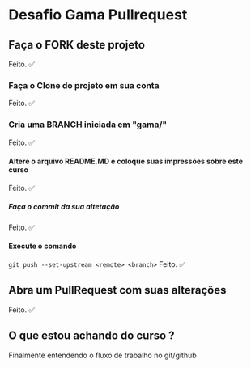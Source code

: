 # Desafio Gama Pullrequest

## Faça o FORK deste projeto
Feito. :white_check_mark:

### Faça o Clone do projeto em sua conta
Feito. :white_check_mark:

### Cria uma BRANCH iniciada em "gama/"
Feito. :white_check_mark:

#### Altere o arquivo README.MD e coloque suas impressões sobre este curso
Feito. :white_check_mark:

##### Faça o commit da sua altetação
Feito. :white_check_mark:

#### Execute o comando

`git push --set-upstream <remote> <branch>`
Feito. :white_check_mark:

## Abra um PullRequest com suas alterações
Feito. :white_check_mark:

## O que estou achando do curso ?
Finalmente entendendo o fluxo de trabalho no git/github